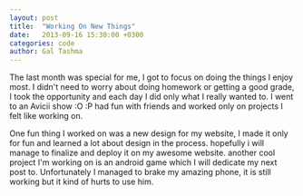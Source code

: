 ```yaml
---
layout: post
title:  "Working On New Things"
date:   2013-09-16 15:30:00 +0300
categories: code
author: Gal Tashma
---
```


The last month was special for me, I got to focus on doing the things I enjoy most. I didn't need to worry about doing homework or getting a good grade, I took the opportunity and each day I did only what I really wanted to. I went to an Avicii show :O :P had fun with friends and worked only on projects I felt like working on.  

<!-- TODO: photo A -->
One fun thing I worked on was a new design for my website, I made it only for fun and learned a lot about design in the process. hopefully i will manage to finalize and deploy it on my awesome website. another cool project I'm working on is an android game which I will dedicate my next post to. Unfortunately I managed to brake my amazing phone, it is still working but it kind of hurts to use him.
<!-- TODO: photo B -->